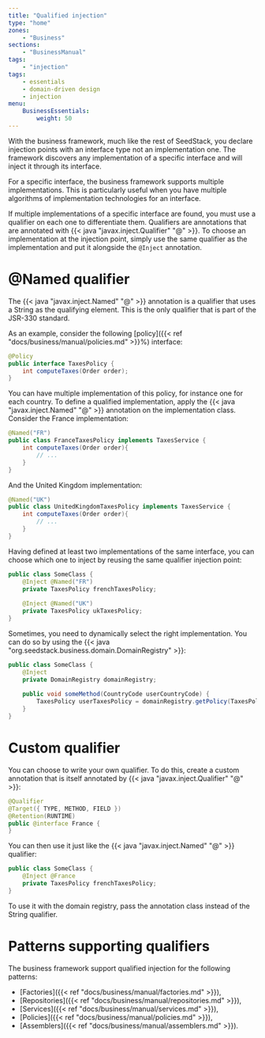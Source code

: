```yaml
---
title: "Qualified injection"
type: "home"
zones:
    - "Business"
sections:
    - "BusinessManual"
tags:
    - "injection"
tags:
    - essentials
    - domain-driven design
    - injection
menu:
    BusinessEssentials:
        weight: 50
---
```


With the business framework, much like the rest of SeedStack, you declare injection points with an interface type not an 
implementation one. The framework discovers any implementation of a specific interface and will inject it through its interface.

For a specific interface, the business framework supports multiple implementations. This is particularly useful when you
have multiple algorithms of implementation technologies for an interface. 

If multiple implementations of a specific interface are found, you must use a qualifier on each one to differentiate 
them. Qualifiers are annotations that are annotated with {{< java "javax.inject.Qualifier" "@" >}}. To choose an implementation
at the injection point, simply use the same qualifier as the implementation and put it alongside the `@Inject` annotation. 

# @Named qualifier

The {{< java "javax.inject.Named" "@" >}} annotation is a qualifier that uses a String as the qualifying element. This is
the only qualifier that is part of the JSR-330 standard.
 
As an example, consider the following [policy]({{< ref "docs/business/manual/policies.md" >}}%) interface:

```java
@Policy
public interface TaxesPolicy {
    int computeTaxes(Order order);
}
```

You can have multiple implementation of this policy, for instance one for each country. To define a qualified implementation,
apply the {{< java "javax.inject.Named" "@" >}} annotation on the implementation class. Consider the France implementation:

```java
@Named("FR")
public class FranceTaxesPolicy implements TaxesService {
    int computeTaxes(Order order){
        // ...
    }
}
```

And the United Kingdom implementation:

```java
@Named("UK")
public class UnitedKingdomTaxesPolicy implements TaxesService {
    int computeTaxes(Order order){
        // ...
    }
}
```

Having defined at least two implementations of the same interface, you can choose which one to inject by reusing the same
qualifier injection point:

```java
public class SomeClass {
    @Inject @Named("FR")
    private TaxesPolicy frenchTaxesPolicy;
    
    @Inject @Named("UK")
    private TaxesPolicy ukTaxesPolicy;
}
```

Sometimes, you need to dynamically select the right implementation. You can do so by using the {{< java "org.seedstack.business.domain.DomainRegistry" >}}:

```java
public class SomeClass {
    @Inject
    private DomainRegistry domainRegistry;
    
    public void someMethod(CountryCode userCountryCode) {
        TaxesPolicy userTaxesPolicy = domainRegistry.getPolicy(TaxesPolicy.class, userCountryCode);
    }
}
```

# Custom qualifier

You can choose to write your own qualifier. To do this, create a custom annotation that is itself annotated by 
{{< java "javax.inject.Qualifier" "@" >}}:

```java
@Qualifier
@Target({ TYPE, METHOD, FIELD })
@Retention(RUNTIME)
public @interface France {
}
```

You can then use it just like the {{< java "javax.inject.Named" "@" >}} qualifier:

```java
public class SomeClass {
    @Inject @France
    private TaxesPolicy frenchTaxesPolicy;   
}
```

To use it with the domain registry, pass the annotation class instead of the String qualifier.

# Patterns supporting qualifiers

The business framework support qualified injection for the following patterns:

* [Factories]({{< ref "docs/business/manual/factories.md" >}}),
* [Repositories]({{< ref "docs/business/manual/repositories.md" >}}),
* [Services]({{< ref "docs/business/manual/services.md" >}}),
* [Policies]({{< ref "docs/business/manual/policies.md" >}}),
* [Assemblers]({{< ref "docs/business/manual/assemblers.md" >}}).
